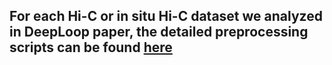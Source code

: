 ## For each Hi-C or in situ Hi-C dataset we analyzed in DeepLoop paper, the detailed preprocessing scripts can be found [here](https://github.com/shanshan950/Hi-C-data-preprocess)
